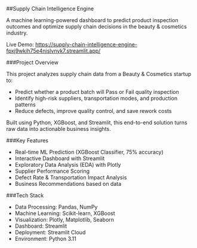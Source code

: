 ##Supply Chain Intelligence Engine

A machine learning-powered dashboard to predict product inspection outcomes and optimize supply chain decisions in the beauty & cosmetics industry.

Live Demo: https://supply-chain-intelligence-engine-fpxj9wkih75e4nislvnyk7.streamlit.app/

###Project Overview

This project analyzes supply chain data from a Beauty & Cosmetics startup to:
- Predict whether a product batch will Pass or Fail quality inspection
- Identify high-risk suppliers, transportation modes, and production patterns
- Reduce defects, improve quality control, and save rework costs

Built using Python, XGBoost, and Streamlit, this end-to-end solution turns raw data into actionable business insights.

###Key Features

- Real-time ML Prediction (XGBoost Classifier, 75% accuracy)
- Interactive Dashboard with Streamlit
- Exploratory Data Analysis (EDA) with Plotly
- Supplier Performance Scoring
- Defect Rate & Transportation Impact Analysis
- Business Recommendations based on data

###Tech Stack

- Data Processing: Pandas, NumPy
- Machine Learning: Scikit-learn, XGBoost
- Visualization: Plotly, Matplotlib, Seaborn
- Dashboard: Streamlit
- Deployment: Streamlit Cloud
- Environment: Python 3.11
